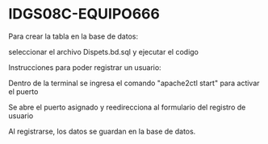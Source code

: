 # IDGS08C-EQUIPO666

Para crear la tabla en la base de datos:

seleccionar el archivo Dispets.bd.sql y ejecutar el codigo


Instrucciones para poder registrar un usuario:

Dentro de la terminal se ingresa el comando "apache2ctl start" para activar el puerto

Se abre el puerto asignado y reedirecciona al formulario del registro de usuario

Al registrarse, los datos se guardan en la base de datos.

